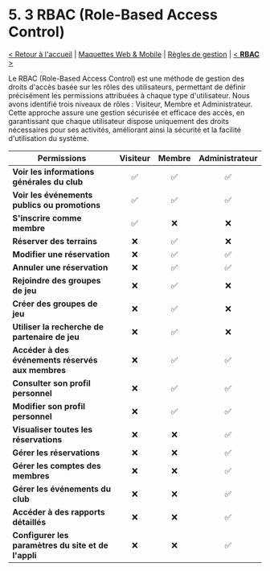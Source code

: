 # 5. 3 RBAC (Role-Based Access Control)

[< Retour à l'accueil](specifications-fonctionnelles.md) | [Maquettes Web & Mobile](maquettes.md) | [Règles de gestion](regles_de_gestion.md) | [< **RBAC** >](rbac.md)

Le RBAC (Role-Based Access Control) est une méthode de gestion des droits d'accès basée sur les rôles des utilisateurs, permettant de définir précisément les permissions attribuées à chaque type d'utilisateur. Nous avons identifié trois niveaux de rôles : Visiteur, Membre et Administrateur. Cette approche assure une gestion sécurisée et efficace des accès, en garantissant que chaque utilisateur dispose uniquement des droits nécessaires pour ses activités, améliorant ainsi la sécurité et la facilité d'utilisation du système.

| Permissions                                          | Visiteur | Membre | Administrateur |
|------------------------------------------------------|:--------:|:------:|:--------------:|
| **Voir les informations générales du club**          |    ✅    |   ✅   |       ✅       |
| **Voir les événements publics ou promotions**        |    ✅    |   ✅   |       ✅       |
| **S'inscrire comme membre**                          |    ✅    |   ❌   |       ❌       |
| **Réserver des terrains**                            |    ❌    |   ✅   |       ❌       |
| **Modifier une réservation**                         |    ❌    |   ✅   |       ✅       |
| **Annuler une réservation**                          |    ❌    |   ✅   |       ✅       |
| **Rejoindre des groupes de jeu**                     |    ❌    |   ✅   |       ❌       |
| **Créer des groupes de jeu**                         |    ❌    |   ✅   |       ❌       |
| **Utiliser la recherche de partenaire de jeu**       |    ❌    |   ✅   |       ❌       |
| **Accéder à des événements réservés aux membres**    |    ❌    |   ✅   |       ✅       |
| **Consulter son profil personnel**                   |    ❌    |   ✅   |       ✅       |
| **Modifier son profil personnel**                    |    ❌    |   ✅   |       ✅       |
| **Visualiser toutes les réservations**               |    ❌    |   ❌   |       ✅       |
| **Gérer les réservations**                           |    ❌    |   ❌   |       ✅       |
| **Gérer les comptes des membres**                    |    ❌    |   ❌   |       ✅       |
| **Gérer les événements du club**                     |    ❌    |   ❌   |       ✅       |
| **Accéder à des rapports détaillés**                 |    ❌    |   ❌   |       ✅       |
| **Configurer les paramètres du site et de l'appli**  |    ❌    |   ❌   |       ✅       |